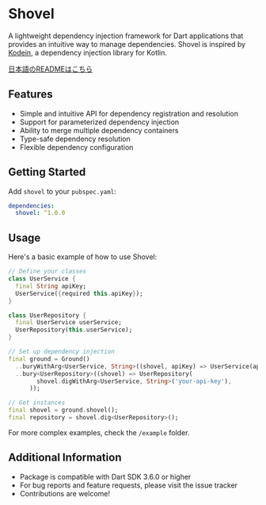 <!-- 
This README describes the package. If you publish this package to pub.dev,
this README's contents appear on the landing page for your package.

For information about how to write a good package README, see the guide for
[writing package pages](https://dart.dev/tools/pub/writing-package-pages). 

For general information about developing packages, see the Dart guide for
[creating packages](https://dart.dev/guides/libraries/create-packages)
and the Flutter guide for
[developing packages and plugins](https://flutter.dev/to/develop-packages). 
-->

# Shovel

A lightweight dependency injection framework for Dart applications that provides an intuitive way to manage dependencies. Shovel is inspired by [Kodein](https://github.com/kosi-libs/Kodein), a dependency injection library for Kotlin.

[日本語のREADMEはこちら](README.ja.md)

## Features

- Simple and intuitive API for dependency registration and resolution
- Support for parameterized dependency injection
- Ability to merge multiple dependency containers
- Type-safe dependency resolution
- Flexible dependency configuration

## Getting Started

Add `shovel` to your `pubspec.yaml`:

```yaml
dependencies:
  shovel: ^1.0.0
```

## Usage

Here's a basic example of how to use Shovel:

```dart
// Define your classes
class UserService {
  final String apiKey;
  UserService({required this.apiKey});
}

class UserRepository {
  final UserService userService;
  UserRepository(this.userService);
}

// Set up dependency injection
final ground = Ground()
  ..buryWithArg<UserService, String>((shovel, apiKey) => UserService(apiKey: apiKey))
  ..bury<UserRepository>((shovel) => UserRepository(
        shovel.digWithArg<UserService, String>('your-api-key'),
      ));

// Get instances
final shovel = ground.shovel();
final repository = shovel.dig<UserRepository>();
```

For more complex examples, check the `/example` folder.

## Additional Information

- Package is compatible with Dart SDK 3.6.0 or higher
- For bug reports and feature requests, please visit the issue tracker
- Contributions are welcome!
